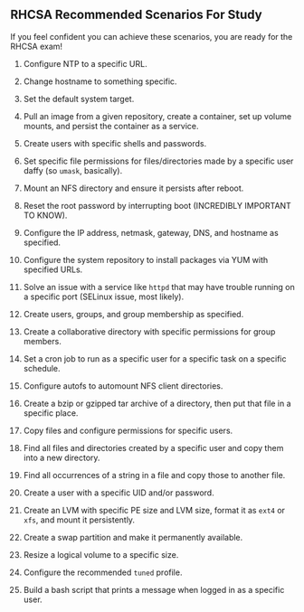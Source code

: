## RHCSA Recommended Scenarios For Study

If you feel confident you can achieve these scenarios, you are ready for the RHCSA exam!

1. Configure NTP to a specific URL.

0. Change hostname to something specific.

0. Set the default system target.

0. Pull an image from a given repository, create a container, set up volume mounts, and persist the container as a service.

0. Create users with specific shells and passwords.

0. Set specific file permissions for files/directories made by a specific user daffy (so `umask`, basically).

0. Mount an NFS directory and ensure it persists after reboot.

0. Reset the root password by interrupting boot (INCREDIBLY IMPORTANT TO KNOW).

0. Configure the IP address, netmask, gateway, DNS, and hostname as specified.

0. Configure the system repository to install packages via YUM with specified URLs.

0. Solve an issue with a service like `httpd` that may have trouble running on a specific port (SELinux issue, most likely).

0. Create users, groups, and group membership as specified.

0. Create a collaborative directory with specific permissions for group members.

0. Set a cron job to run as a specific user for a specific task on a specific schedule.

0. Configure autofs to automount NFS client directories.

0. Create a bzip or gzipped tar archive of a directory, then put that file in a specific place.

0. Copy files and configure permissions for specific users.

0. Find all files and directories created by a specific user and copy them into a new directory.

0. Find all occurrences of a string in a file and copy those to another file.

0. Create a user with a specific UID and/or password.

0. Create an LVM with specific PE size and LVM size, format it as `ext4` or `xfs`, and mount it persistently.

0. Create a swap partition and make it permanently available.

0. Resize a logical volume to a specific size.

0. Configure the recommended `tuned` profile.

0. Build a bash script that prints a message when logged in as a specific user.
